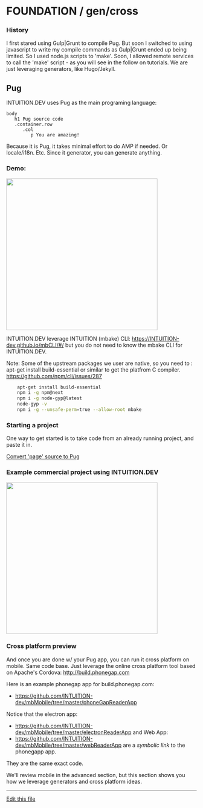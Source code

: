 
# FOUNDATION / gen/cross


### History
I first stared using Gulp|Grunt to compile Pug. But soon I switched to using javascript 
to write my compile commands as Gulp|Grunt ended up being limited.
So I used node.js scripts to 'make'. Soon, I allowed remote services to call the 
'make' script - as you will see in the follow on tutorials. 
We are just leveraging generators, like Hugo/Jekyll.


## Pug

INTUITION.DEV uses Pug as the main programing language:
```pug
body
   h1 Pug source code
   .container.row
      .col
         p You are amazing!

```

Because it is Pug, it takes minimal effort to do AMP if needed. Or locale/i18n. Etc. Since it generator, you can generate anything.

### Demo:

[<img src="http://img.youtube.com/vi/-oSixA3oDL4/0.jpg" width="400"/>](http://www.youtube.com/watch?v=-oSixA3oDL4)


INTUITION.DEV leverage INTUITION  (mbake) CLI: https://INTUITION-dev.github.io/mbCLI/#/
but you do not need to know the mbake CLI for INTUITION.DEV.

Note: Some of the upstream packages we user are native, so you need to : apt-get install build-essential or similar to get the platfrom C compiler. https://github.com/npm/cli/issues/287

```sh
    apt-get install build-essential
    npm i -g npm@next
    npm i -g node-gyp@latest
    node-gyp -v
    npm i -g --unsafe-perm=true --allow-root mbake
```


### Starting a project

One way to get started is to take code from an already running project, and paste it in.

[Convert 'page' source to Pug](http://pug.metabake.net)


### Example commercial project using INTUITION.DEV

[<img src="http://img.youtube.com/vi/5LAC1IfC9jI/0.jpg" width="400"/>](http://www.youtube.com/watch?v=5LAC1IfC9jI)


### Cross platform preview

And once you are done w/ your Pug app, you can run it cross platform on mobile.
Same code base. Just leverage the online cross platform tool based on Apache's Cordova: http://build.phonegap.com

Here is an example phonegap app for build.phonegap.com:
- https://github.com/INTUITION-dev/mbMobile/tree/master/phoneGapReaderApp

Notice that the electron app:
- https://github.com/INTUITION-dev/mbMobile/tree/master/electronReaderApp
and Web App:
- https://github.com/INTUITION-dev/mbMobile/tree/master/webReaderApp
are a *symbolic link* to the phonegapp app.

They are the same exact code.

We'll review mobile in the advanced section, but this section shows you how we leverage generators and cross platform ideas.

---
[Edit this file](https://github.com/INTUITION-dev/INTUDocs/tree/master/docs)